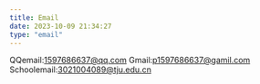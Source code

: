 ```yaml
---
title: Email
date: 2023-10-09 21:34:27
type: "email"
---
```

QQemail:1597686637@qq.com
Gmail:p1597686637@gamil.com
Schoolemail:3021004089@tju.edu.cn
